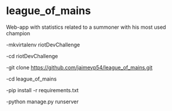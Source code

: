 # league_of_mains
Web-app with statistics related to a summoner with his most used champion


-mkvirtalenv riotDevChallenge

-cd riotDevChallenge

-git clone https://github.com/jaimevp54/league_of_mains.git

-cd league_of_mains

-pip install -r requirements.txt

-python manage.py runserver

